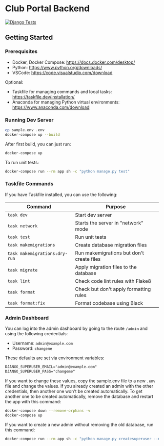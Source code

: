 # Club Portal Backend

[![Django Tests](https://github.com/ufosc/Club-Manager/actions/workflows/django-test.yml/badge.svg)](https://github.com/ufosc/Club-Manager/actions/workflows/django-test.yml)

## Getting Started

### Prerequisites

- Docker, Docker Compose: <https://docs.docker.com/desktop/>
- Python: <https://www.python.org/downloads/>
- VSCode: <https://code.visualstudio.com/download>

Optional:

- Taskfile for managing commands and local tasks: <https://taskfile.dev/installation/>
- Anaconda for managing Python virtual environments: <https://www.anaconda.com/download>

### Running Dev Server

```sh
cp sample.env .env
docker-compose up --build
```

After first build, you can just run:

```sh
docker-compose up
```

To run unit tests:

```sh
docker-compose run --rm app sh -c "python manage.py test"
```

### Taskfile Commands

If you have Taskfile installed, you can use the following:

| Command                       | Purpose                                   |
| ----------------------------- | ----------------------------------------- |
| `task dev`                    | Start dev server                          |
| `task network`                | Starts the server in "network" mode       |
| `task test`                   | Run unit tests                            |
| `task makemigrations`         | Create database migration files           |
| `task makemigrations:dry-run` | Run makemigrations but don't create files |
| `task migrate`                | Apply migration files to the database     |
| `task lint`                   | Check code lint rules with Flake8         |
| `task format`                 | Check but don't apply formatting rules    |
| `task format:fix`             | Format codebase using Black               |

### Admin Dashboard

You can log into the admin dashboard by going to the route `/admin` and using the following credentials:

- Username: `admin@example.com`
- Password: `changeme`

These defaults are set via environment variables:

```txt
DJANGO_SUPERUSER_EMAIL="admin@example.com"
DJANGO_SUPERUSER_PASS="changeme"
```

If you want to change these values, copy the sample.env file to a new `.env` file and change the values. If you already created an admin with the other credentials, then another one won't be created automatically. To get another one to be created automatically, remove the database and restart the app with this command:

```sh
docker-compose down --remove-orphans -v
docker-compose up
```

If you want to create a new admin without removing the old database, run this command:

```sh
docker-compose run --rm app sh -c "python manage.py createsuperuser --no-input"
```
